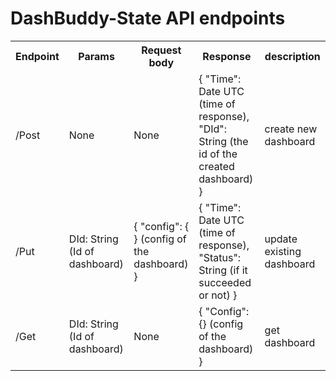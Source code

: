 # DashBuddy-State API endpoints
<table>
  <tr>
    <th>Endpoint</th>
    <th>Params</th>
    <th>Request body</th>
    <th>Response</th>
    <th>description</th>
  </tr>
  <tr>
    <td>/Post</td>
    <td>None</td>
    <td>None</td>
    <td> 
      {
        "Time": Date UTC (time of response),
        "DId": String (the id of the created dashboard)
      }
    </td>
    <td>
      create new dashboard
    </td>
  </tr>
  <tr>
    <td>/Put</td>
    <td>DId: String (Id of dashboard)</td>
    <td>
      {
        "config": { } (config of the dashboard)
      }
    </td>
    <td> 
      {
        "Time": Date UTC (time of response),
        "Status": String (if it succeeded or not)
      }
    </td>
    <td>
      update existing dashboard
    </td>
  </tr>
  <tr>
    <td>/Get</td>
    <td>DId: String (Id of dashboard)</td>
    <td>None</td>
    <td>
      {
        "Config": {} (config of the dashboard)
      }
    </td>
    <td>
      get dashboard
    </td>
  </tr>
 </table>
